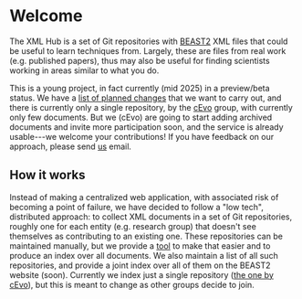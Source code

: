 # Welcome

The XML Hub is a set of Git repositories with
[BEAST2](https://www.beast2.org/) XML files that could be useful to
learn techniques from. Largely, these are files from real work
(e.g. published papers), thus may also be useful for finding scientists
working in areas similar to what you do.

This is a young project, in fact currently (mid 2025) in a
preview/beta status. We have a [list of planned changes](todo.html)
that we want to carry out, and there is currently only a single repository, by
the [cEvo](https://bsse.ethz.ch/cevo) group, with currently only few documents. But we
(cEvo) are going to start adding archived documents and invite
more participation soon, and the service is already usable---we welcome
your contributions! If you have feedback on our approach, please send
[us](about.html) email.

## How it works

Instead of making a centralized web application, with associated risk of
becoming a point of failure, we have decided to follow a "low tech",
distributed approach: to collect XML documents in a set of Git
repositories, roughly one for each entity (e.g. research group) that
doesn't see themselves as contributing to an existing one. These
repositories can be maintained manually, but we provide a
[tool](https://github.com/pflanze/xmlhub-indexer)
to make that easier and to produce an index over
all documents. We also maintain a list of all such repositories, and
provide a joint index over all of them on the BEAST2 website (soon).
Currently we index just a single repository 
([the one by cEvo](https://cevo-git.ethz.ch/cevo-resources/xmlhub)),
but this is meant to change as other groups decide to join.

